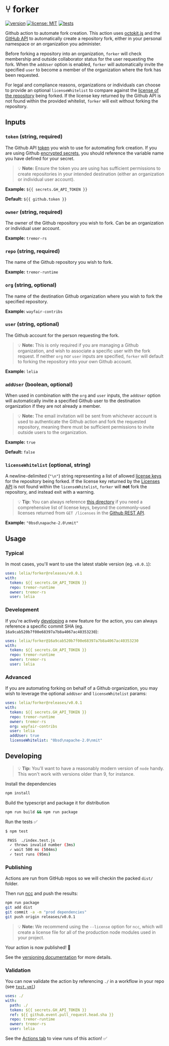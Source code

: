# ⑂ forker

[![version](https://img.shields.io/badge/version-0.0.1-7F187F.svg)](https://github.com/lelia/forker/releases)
[![license: MIT](https://img.shields.io/badge/license-MIT-01768B.svg)](LICENSE)
[![tests](https://github.com/lelia/forker/actions/workflows/test.yml/badge.svg)](https://github.com/lelia/forker/actions/workflows/test.yml)

Github action to automate fork creation. This action uses [octokit.js](https://github.com/octokit/octokit.js) and the [GitHub API](https://docs.github.com/en/rest) to automatically create a repository fork, either in your personal namespace or an organization you administer.

Before forking a repository into an organization, `forker` will check membership and outside collaborator status for the user requesting the fork. When the `addUser` option is enabled, `forker` will automatically invite the specified `user` to become a member of the organization where the fork has been requested.

For legal and compliance reasons, organizations or individuals can choose to provide an optional `licenseWhitelist` to compare against the [license of the repository](https://docs.github.com/en/rest/reference/licenses) being forked. If the license key returned by the Github API is not found within the provided whitelist, `forker` will exit without forking the repository.

## Inputs

### `token` (string, required)

The Github API [token](https://docs.github.com/en/github/authenticating-to-github/keeping-your-account-and-data-secure/creating-a-personal-access-token) you wish to use for automating fork creation. If you are using Github [encrypted secrets](https://docs.github.com/en/actions/reference/encrypted-secrets#using-encrypted-secrets-in-a-workflow), you should reference the variable name you have defined for your secret.

> 💡 **Note:** Ensure the token you are using has sufficient permissions to create repositories in your intended destination (either an organization or individual user account).

**Example:** `${{ secrets.GH_API_TOKEN }}`

**Default:** `${{ github.token }}`

### `owner` (string, required)

The owner of the Github repository you wish to fork. Can be an organization or individual user account.

**Example:** `tremor-rs`

### `repo` (string, required)

The name of the Github repository you wish to fork.

**Example:** `tremor-runtime`

### `org` (string, optional)

The name of the destination Github organization where you wish to fork the specified repository.

**Example:** `wayfair-contribs`

### `user` (string, optional)

The Github account for the person requesting the fork.

> 💡 **Note:** This is only required if you are managing a Github organization, and wish to associate a specific user with the fork request. If neither `org` nor `user` inputs are specified, `forker` will default to forking the repository into your own Github account.

**Example:** `lelia`

### `addUser` (boolean, optional)

When used in combination with the `org` and `user` inputs, the `addUser` option will automatically invite a specified Github user to the destination organization if they are not already a member.

> 💡 **Note:** The email invitation will be sent from whichever account is used to authenticate the Github action and fork the requested repository, meaning there must be sufficient permissions to invite outside users to the organization.

**Example:** `true`

**Default:** `false`

### `licenseWhitelist` (optional, string)

A newline-delimited (`"\n"`) string representing a list of allowed [license keys](https://docs.github.com/en/rest/reference/licenses) for the repository being forked. If the license key returned by the [Licenses API](https://docs.github.com/en/rest/reference/licenses) is not found within the `licenseWhitelist`, `forker` will **not** fork the repository, and instead exit with a warning.

> 💡 **Tip:** You can always reference [this directory](https://github.com/github/choosealicense.com/tree/gh-pages/_licenses) if you need a comprehensive list of license keys, beyond the commonly-used licenses returned from `GET /licenses` in the [Github REST API](https://docs.github.com/en/rest/reference/licenses#get-all-commonly-used-licenses).

**Example:** `"0bsd\napache-2.0\nmit"`

## Usage

### Typical

In most cases, you'll want to use the latest stable version (eg. `v0.0.1`):

```yaml
uses: lelia/forker@releases/v0.0.1
with:
  token: ${{ secrets.GH_API_TOKEN }}
  repo: tremor-runtime
  owner: tremor-rs
  user: lelia
```

### Development

If you're actively [developing](#Developing) a new feature for the action, you can always reference a specific commit SHA (eg. `16a9cab520b7f00e68397a7b8a4067ac40353230`):

```yaml
uses: lelia/forker@16a9cab520b7f00e68397a7b8a4067ac40353230
with:
  token: ${{ secrets.GH_API_TOKEN }}
  repo: tremor-runtime
  owner: tremor-rs
  user: lelia
```

### Advanced

If you are automating forking on behalf of a Github organization, you may wish to leverage the optional `addUser` and `licenseWhitelist` params:

```yaml
uses: lelia/forker@releases/v0.0.1
with:
  token: ${{ secrets.GH_API_TOKEN }}
  repo: tremor-runtime
  owner: tremor-rs
  org: wayfair-contribs
  user: lelia
  addUser: true
  licenseWhitelist: "0bsd\napache-2.0\nmit"
```

## Developing

> 💡 **Tip:**  You'll want to have a reasonably modern version of `node` handy. This won't work with versions older than 9, for instance.

Install the dependencies

```bash
npm install
```

Build the typescript and package it for distribution

```bash
npm run build && npm run package
```

Run the tests ✅

```bash
$ npm test

 PASS  ./index.test.js
  ✓ throws invalid number (3ms)
  ✓ wait 500 ms (504ms)
  ✓ test runs (95ms)
```

### Publishing

Actions are run from GitHub repos so we will checkin the packed `dist/` folder.

Then run [ncc](https://github.com/zeit/ncc) and push the results:

```bash
npm run package
git add dist
git commit -a -m "prod dependencies"
git push origin releases/v0.0.1
```

> 💡 **Note:** We recommend using the `--license` option for `ncc`, which will create a license file for all of the production node modules used in your project.

Your action is now published! 🚀

See the [versioning documentation](https://github.com/actions/toolkit/blob/master/docs/action-versioning.md) for more details.

### Validation

You can now validate the action by referencing `./` in a workflow in your repo (see [`test.yml`](.github/workflows/test.yml))

```yaml
uses: ./
with:
  path: ./
  token: ${{ secrets.GH_API_TOKEN }}
  ref: ${{ github.event.pull_request.head.sha }}
  repo: tremor-runtime
  owner: tremor-rs
  user: lelia
```

See the [Actions tab](https://github.com/lelia/forker/actions) to view runs of this action!  ✅
